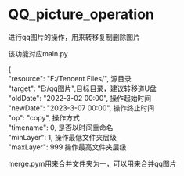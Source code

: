# QQ_picture_operation
 进行qq图片的操作，用来转移复制删除图片

该功能对应main.py

\{  
    "resource": "F:/Tencent Files/", 源目录  
    "target": "E:/qq图片",目标目录，建议转移道U盘  
    "oldDate": "2022-3-02 00:00", 操作起始时间  
    "newDate": "2023-3-07 00:00", 操作终止时间  
    "op": "copy",  操作方式  
    "timename": 0, 是否以时间重命名  
    "minLayer": 1,      操作最低文件夹层级  
    "maxLayer": 999  操作最高文件夹层级  



merge.pym用来合并文件夹为一，可以用来合并qq图片